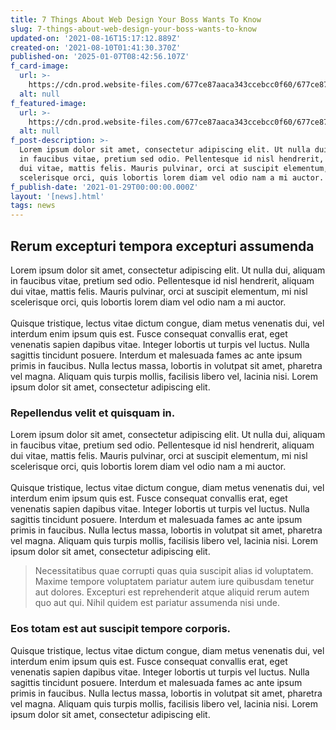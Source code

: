 ```yaml
---
title: 7 Things About Web Design Your Boss Wants To Know
slug: 7-things-about-web-design-your-boss-wants-to-know
updated-on: '2021-08-16T15:17:12.889Z'
created-on: '2021-08-10T01:41:30.370Z'
published-on: '2025-01-07T08:42:56.107Z'
f_card-image:
  url: >-
    https://cdn.prod.website-files.com/677ce87aaca343ccebcc0f60/677ce87aaca343ccebcc0fd8_Comp041.jpeg
  alt: null
f_featured-image:
  url: >-
    https://cdn.prod.website-files.com/677ce87aaca343ccebcc0f60/677ce87aaca343ccebcc0fd8_Comp041.jpeg
  alt: null
f_post-description: >-
  Lorem ipsum dolor sit amet, consectetur adipiscing elit. Ut nulla dui, aliquam
  in faucibus vitae, pretium sed odio. Pellentesque id nisl hendrerit, aliquam
  dui vitae, mattis felis. Mauris pulvinar, orci at suscipit elementum, mi nisl
  scelerisque orci, quis lobortis lorem diam vel odio nam a mi auctor.
f_publish-date: '2021-01-29T00:00:00.000Z'
layout: '[news].html'
tags: news
---
```


Rerum excepturi tempora excepturi assumenda
-------------------------------------------

Lorem ipsum dolor sit amet, consectetur adipiscing elit. Ut nulla dui, aliquam in faucibus vitae, pretium sed odio. Pellentesque id nisl hendrerit, aliquam dui vitae, mattis felis. Mauris pulvinar, orci at suscipit elementum, mi nisl scelerisque orci, quis lobortis lorem diam vel odio nam a mi auctor.  
‍  
Quisque tristique, lectus vitae dictum congue, diam metus venenatis dui, vel interdum enim ipsum quis est. Fusce consequat convallis erat, eget venenatis sapien dapibus vitae. Integer lobortis ut turpis vel luctus. Nulla sagittis tincidunt posuere. Interdum et malesuada fames ac ante ipsum primis in faucibus. Nulla lectus massa, lobortis in volutpat sit amet, pharetra vel magna. Aliquam quis turpis mollis, facilisis libero vel, lacinia nisi. Lorem ipsum dolor sit amet, consectetur adipiscing elit.

### Repellendus velit et quisquam in.

Lorem ipsum dolor sit amet, consectetur adipiscing elit. Ut nulla dui, aliquam in faucibus vitae, pretium sed odio. Pellentesque id nisl hendrerit, aliquam dui vitae, mattis felis. Mauris pulvinar, orci at suscipit elementum, mi nisl scelerisque orci, quis lobortis lorem diam vel odio nam a mi auctor.  
‍  
Quisque tristique, lectus vitae dictum congue, diam metus venenatis dui, vel interdum enim ipsum quis est. Fusce consequat convallis erat, eget venenatis sapien dapibus vitae. Integer lobortis ut turpis vel luctus. Nulla sagittis tincidunt posuere. Interdum et malesuada fames ac ante ipsum primis in faucibus. Nulla lectus massa, lobortis in volutpat sit amet, pharetra vel magna. Aliquam quis turpis mollis, facilisis libero vel, lacinia nisi. Lorem ipsum dolor sit amet, consectetur adipiscing elit.

> Necessitatibus quae corrupti quas quia suscipit alias id voluptatem. Maxime tempore voluptatem pariatur autem iure quibusdam tenetur aut dolores. Excepturi est reprehenderit atque aliquid rerum autem quo aut qui. Nihil quidem est pariatur assumenda nisi unde.

### Eos totam est aut suscipit tempore corporis.

Quisque tristique, lectus vitae dictum congue, diam metus venenatis dui, vel interdum enim ipsum quis est. Fusce consequat convallis erat, eget venenatis sapien dapibus vitae. Integer lobortis ut turpis vel luctus. Nulla sagittis tincidunt posuere. Interdum et malesuada fames ac ante ipsum primis in faucibus. Nulla lectus massa, lobortis in volutpat sit amet, pharetra vel magna. Aliquam quis turpis mollis, facilisis libero vel, lacinia nisi. Lorem ipsum dolor sit amet, consectetur adipiscing elit.

‍
